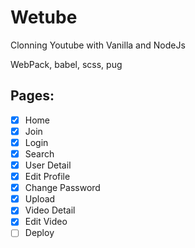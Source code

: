 # Wetube

Clonning Youtube with Vanilla and NodeJs

WebPack, babel, scss, pug

## Pages:


- [x] Home
- [x] Join
- [x] Login
- [x] Search
- [x] User Detail
- [x] Edit Profile
- [x] Change Password
- [x] Upload
- [x] Video Detail
- [x] Edit Video
- [ ] Deploy
